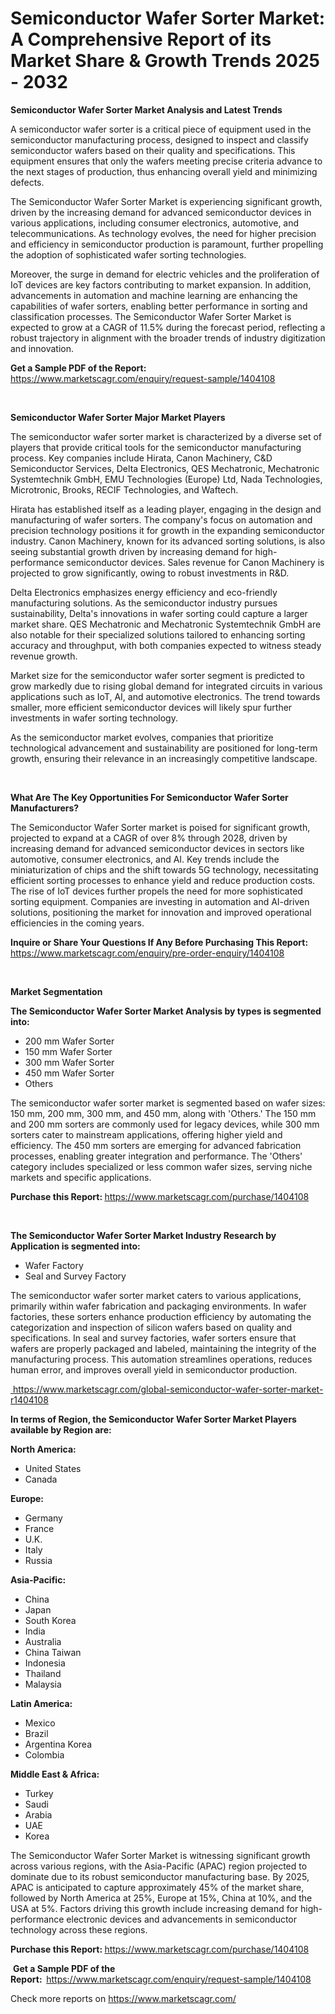 <p><h1>Semiconductor Wafer Sorter Market: A Comprehensive Report of its Market Share & Growth Trends 2025 - 2032</h1></p><p><strong>Semiconductor Wafer Sorter Market Analysis and Latest Trends</strong></p>
<p><p>A semiconductor wafer sorter is a critical piece of equipment used in the semiconductor manufacturing process, designed to inspect and classify semiconductor wafers based on their quality and specifications. This equipment ensures that only the wafers meeting precise criteria advance to the next stages of production, thus enhancing overall yield and minimizing defects.</p><p>The Semiconductor Wafer Sorter Market is experiencing significant growth, driven by the increasing demand for advanced semiconductor devices in various applications, including consumer electronics, automotive, and telecommunications. As technology evolves, the need for higher precision and efficiency in semiconductor production is paramount, further propelling the adoption of sophisticated wafer sorting technologies.</p><p>Moreover, the surge in demand for electric vehicles and the proliferation of IoT devices are key factors contributing to market expansion. In addition, advancements in automation and machine learning are enhancing the capabilities of wafer sorters, enabling better performance in sorting and classification processes. The Semiconductor Wafer Sorter Market is expected to grow at a CAGR of 11.5% during the forecast period, reflecting a robust trajectory in alignment with the broader trends of industry digitization and innovation.</p></p>
<p><strong>Get a Sample PDF of the Report:&nbsp;</strong> <a href="https://www.marketscagr.com/enquiry/request-sample/1404108?utm_campaign=1944&utm_medium=2&utm_source=Github&utm_content=ia&utm_term=13012025&utm_id=semiconductor-wafer-sorter">https://www.marketscagr.com/enquiry/request-sample/1404108</a></p>
<p>&nbsp;</p>
<p><strong>Semiconductor Wafer Sorter Major Market Players</strong></p>
<p><p>The semiconductor wafer sorter market is characterized by a diverse set of players that provide critical tools for the semiconductor manufacturing process. Key companies include Hirata, Canon Machinery, C&D Semiconductor Services, Delta Electronics, QES Mechatronic, Mechatronic Systemtechnik GmbH, EMU Technologies (Europe) Ltd, Nada Technologies, Microtronic, Brooks, RECIF Technologies, and Waftech.</p><p>Hirata has established itself as a leading player, engaging in the design and manufacturing of wafer sorters. The company's focus on automation and precision technology positions it for growth in the expanding semiconductor industry. Canon Machinery, known for its advanced sorting solutions, is also seeing substantial growth driven by increasing demand for high-performance semiconductor devices. Sales revenue for Canon Machinery is projected to grow significantly, owing to robust investments in R&D.</p><p>Delta Electronics emphasizes energy efficiency and eco-friendly manufacturing solutions. As the semiconductor industry pursues sustainability, Delta's innovations in wafer sorting could capture a larger market share. QES Mechatronic and Mechatronic Systemtechnik GmbH are also notable for their specialized solutions tailored to enhancing sorting accuracy and throughput, with both companies expected to witness steady revenue growth.</p><p>Market size for the semiconductor wafer sorter segment is predicted to grow markedly due to rising global demand for integrated circuits in various applications such as IoT, AI, and automotive electronics. The trend towards smaller, more efficient semiconductor devices will likely spur further investments in wafer sorting technology.</p><p>As the semiconductor market evolves, companies that prioritize technological advancement and sustainability are positioned for long-term growth, ensuring their relevance in an increasingly competitive landscape.</p></p>
<p>&nbsp;</p>
<p><strong>What Are The Key Opportunities For Semiconductor Wafer Sorter Manufacturers?</strong></p>
<p><p>The Semiconductor Wafer Sorter market is poised for significant growth, projected to expand at a CAGR of over 8% through 2028, driven by increasing demand for advanced semiconductor devices in sectors like automotive, consumer electronics, and AI. Key trends include the miniaturization of chips and the shift towards 5G technology, necessitating efficient sorting processes to enhance yield and reduce production costs. The rise of IoT devices further propels the need for more sophisticated sorting equipment. Companies are investing in automation and AI-driven solutions, positioning the market for innovation and improved operational efficiencies in the coming years.</p></p>
<p><strong>Inquire or Share Your Questions If Any Before Purchasing This Report:</strong> <a href="https://www.marketscagr.com/enquiry/pre-order-enquiry/1404108?utm_campaign=1944&utm_medium=2&utm_source=Github&utm_content=ia&utm_term=13012025&utm_id=semiconductor-wafer-sorter">https://www.marketscagr.com/enquiry/pre-order-enquiry/1404108</a></p>
<p>&nbsp;</p>
<p><strong>Market Segmentation</strong></p>
<p><strong>The Semiconductor Wafer Sorter Market Analysis by types is segmented into:</strong></p>
<p><ul><li>200 mm Wafer Sorter</li><li>150 mm Wafer Sorter</li><li>300 mm Wafer Sorter</li><li>450 mm Wafer Sorter</li><li>Others</li></ul></p>
<p><p>The semiconductor wafer sorter market is segmented based on wafer sizes: 150 mm, 200 mm, 300 mm, and 450 mm, along with 'Others.' The 150 mm and 200 mm sorters are commonly used for legacy devices, while 300 mm sorters cater to mainstream applications, offering higher yield and efficiency. The 450 mm sorters are emerging for advanced fabrication processes, enabling greater integration and performance. The 'Others' category includes specialized or less common wafer sizes, serving niche markets and specific applications.</p></p>
<p><strong>Purchase this Report:&nbsp;</strong><a href="https://www.marketscagr.com/purchase/1404108?utm_campaign=1944&utm_medium=2&utm_source=Github&utm_content=ia&utm_term=13012025&utm_id=semiconductor-wafer-sorter">https://www.marketscagr.com/purchase/1404108</a></p>
<p>&nbsp;</p>
<p><strong>The Semiconductor Wafer Sorter Market Industry Research by Application is segmented into:</strong></p>
<p><ul><li>Wafer Factory</li><li>Seal and Survey Factory</li></ul></p>
<p><p>The semiconductor wafer sorter market caters to various applications, primarily within wafer fabrication and packaging environments. In wafer factories, these sorters enhance production efficiency by automating the categorization and inspection of silicon wafers based on quality and specifications. In seal and survey factories, wafer sorters ensure that wafers are properly packaged and labeled, maintaining the integrity of the manufacturing process. This automation streamlines operations, reduces human error, and improves overall yield in semiconductor production.</p></p>
<p><a href="https://www.marketscagr.com/global-semiconductor-wafer-sorter-market-r1404108?utm_campaign=1944&utm_medium=2&utm_source=Github&utm_content=ia&utm_term=13012025&utm_id=semiconductor-wafer-sorter">&nbsp;https://www.marketscagr.com/global-semiconductor-wafer-sorter-market-r1404108</a></p>
<p><strong>In terms of Region, the Semiconductor Wafer Sorter Market Players available by Region are:</strong></p>
<p>
    <p> <strong> North America: </strong>
        <ul>
            <li>United States</li>
            <li>Canada</li>
        </ul>
        </p> 
    <p> <strong> Europe: </strong>
        <ul>
            <li>Germany</li>
            <li>France</li>
            <li>U.K.</li>
            <li>Italy</li>
            <li>Russia</li>
        </ul>
        </p> 
    <p> <strong> Asia-Pacific: </strong>
        <ul>
            <li>China</li>
            <li>Japan</li>
            <li>South Korea</li>
            <li>India</li>
            <li>Australia</li>
            <li>China Taiwan</li>
            <li>Indonesia</li>
            <li>Thailand</li>
            <li>Malaysia</li>
        </ul>
        </p> 
    <p> <strong> Latin America: </strong>
        <ul>
            <li>Mexico</li>
            <li>Brazil</li>
            <li>Argentina Korea</li>
            <li>Colombia</li>
        </ul>
        </p> 
    <p> <strong> Middle East & Africa: </strong>
        <ul>
            <li>Turkey</li>
            <li>Saudi</li>
            <li>Arabia</li>
            <li>UAE</li>
            <li>Korea</li>
        </ul>
    </p>
    </p>
<p><p>The Semiconductor Wafer Sorter Market is witnessing significant growth across various regions, with the Asia-Pacific (APAC) region projected to dominate due to its robust semiconductor manufacturing base. By 2025, APAC is anticipated to capture approximately 45% of the market share, followed by North America at 25%, Europe at 15%, China at 10%, and the USA at 5%. Factors driving this growth include increasing demand for high-performance electronic devices and advancements in semiconductor technology across these regions.</p></p>
<p><strong>Purchase this Report: </strong><a href="https://www.marketscagr.com/purchase/1404108?utm_campaign=1944&utm_medium=2&utm_source=Github&utm_content=ia&utm_term=13012025&utm_id=semiconductor-wafer-sorter">https://www.marketscagr.com/purchase/1404108</a></p>
<p>&nbsp;<strong>Get a Sample PDF of the Report:&nbsp;&nbsp;</strong><a href="https://www.marketscagr.com/enquiry/request-sample/1404108?utm_campaign=1944&utm_medium=2&utm_source=Github&utm_content=ia&utm_term=13012025&utm_id=semiconductor-wafer-sorter">https://www.marketscagr.com/enquiry/request-sample/1404108</a></p>
<p><strong></strong></p>
<p>Check more reports on <a href="https://www.marketscagr.com/?utm_campaign=1944&utm_medium=2&utm_source=Github&utm_content=ia&utm_term=13012025&utm_id=semiconductor-wafer-sorter">https://www.marketscagr.com/</a></p>